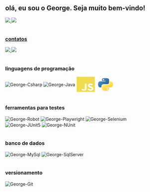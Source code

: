 ## olá, eu sou o George.  Seja muito bem-vindo!

<div>
  <a href="https://github.com/george-mathias">
  <img height="180em" src="https://github-readme-stats.vercel.app/api?username=george-mathias&show_icons=true&theme=chartreuse-dark&include_all_commits=true&count_private=true"/>
  <img height="180em" src="https://github-readme-stats.vercel.app/api/top-langs/?username=george-mathias&layout=compact&langs_count=7&theme=chartreuse-dark"/>
</div><br>
  
### contatos
<div style="display: inline_block">
  <a href="mailto:gmathias80@gmail.com" alt="George-Gmail" title="gmathias80@gmail.com" target="_blank">
    <img src="https://img.shields.io/badge/Gmail-D14836?style=for-the-badge&logo=gmail&logoColor=white">
  </a>
  
  <a href="https://www.linkedin.com/in/mathiasgeorge" alt="George-LinkedIn" target="_blank">
    <img src="https://img.shields.io/badge/-LinkedIn-%230077B5?style=for-the-badge&logo=linkedin&logoColor=white">
  </a>
</div>  
<br>
  
### linguagens de programação
<div style="display: inline_block">
  <img align="center" alt="George-Csharp" title="CSharp" height="50" width="60" src="https://raw.githubusercontent.com/jmnote/z-icons/master/svg/csharp.svg">
  <img align="center" alt="George-Java" title="Java" height="50" width="50" src="https://user-images.githubusercontent.com/43831349/129459777-a3a274b3-7539-4441-a323-764f37c3499d.png">
  <img align="center" alt="George-Js" title="JavaScript" height="50" width="60" src="https://raw.githubusercontent.com/devicons/devicon/master/icons/javascript/javascript-plain.svg">
  <img align="center" alt="George-Python" title="Python" height="50" width="60" src="https://raw.githubusercontent.com/devicons/devicon/master/icons/python/python-original.svg">
</div><br>

  
### ferramentas para testes
<div>
  <img align="center" alt="George-Robot" title="Robot Framework" height="50" width="50" src="https://user-images.githubusercontent.com/43831349/129458828-da767841-66f6-4657-8472-2ad18749c500.png">
  <img align="center" alt="George-Playwright" title="Playwright" height="50" width="50" src="https://user-images.githubusercontent.com/43831349/129459646-515ee0f9-a27e-4b5c-8289-5baf6237b47a.png">
  <img align="center" alt="George-Selenium" title="Selenium Webdriver" height="50" width="50" src="https://user-images.githubusercontent.com/43831349/129458287-01238735-a690-413f-9ef6-6a3f5dde19a6.png">
  <img align="center" alt="George-JUnit5" title="JUnit5" height="50" width="90" src="https://user-images.githubusercontent.com/43831349/129458982-afe12a2e-4903-461d-a832-51725b37288d.png">
  <img align="center" alt="George-NUnit" title="NUnit" height="50" width="120" src="https://user-images.githubusercontent.com/43831349/129459586-470e7451-3e8e-415d-913b-5a6912fb1b08.png">
</div><br>
  
### banco de dados
<div>  
  <img align="center" alt="George-MySql" title="MySql" height="50" width="100" src="https://user-images.githubusercontent.com/43831349/129459899-528ffcce-6902-4ad9-94fb-cb43c35b2718.png?size=148&color=currentColor">
  <img align="center" alt="George-SqlServer" title="SqlServer" height="50" width="150" src="https://user-images.githubusercontent.com/43831349/129459464-84fe3f48-8cde-4dd3-99e8-043655478298.png?size=148&color=currentColor">
</div><br>
  

### versionamento
<div>
  <img align="center" alt="George-Git" title="Git" height="50" width="60" src="https://raw.githubusercontent.com/jmnote/z-icons/master/svg/git.svg">
</div><br>
  
  
  

 
  

  
  ##
<!--
**george-mathias/george-mathias** is a ✨ _special_ ✨ repository because its `README.md` (this file) appears on your GitHub profile.

Here are some ideas to get you started:

- 🔭 I’m currently working on ...
- 🌱 I’m currently learning ...
- 👯 I’m looking to collaborate on ...
- 🤔 I’m looking for help with ...
- 💬 Ask me about ...
- 📫 How to reach me: ...
- 😄 Pronouns: ...
- ⚡ Fun fact: ...
-->
